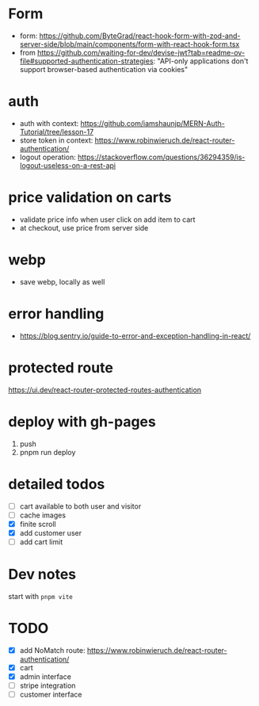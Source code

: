 # Form
* form: https://github.com/ByteGrad/react-hook-form-with-zod-and-server-side/blob/main/components/form-with-react-hook-form.tsx
* from https://github.com/waiting-for-dev/devise-jwt?tab=readme-ov-file#supported-authentication-strategies: "API-only applications don't support browser-based authentication via cookies"
# auth
* auth with context: https://github.com/iamshaunjp/MERN-Auth-Tutorial/tree/lesson-17
* store token in context: https://www.robinwieruch.de/react-router-authentication/
* logout operation: https://stackoverflow.com/questions/36294359/is-logout-useless-on-a-rest-api
# price validation on carts
* validate price info when user click on add item to cart
* at checkout, use price from server side
# webp
* save webp, locally as well
# error handling
* https://blog.sentry.io/guide-to-error-and-exception-handling-in-react/
# protected route
https://ui.dev/react-router-protected-routes-authentication
# deploy with gh-pages
1. push
2. pnpm run deploy
# detailed todos
- [ ] cart available to both user and visitor
- [ ] cache images
- [x] finite scroll
- [x] add customer user
- [ ] add cart limit
# Dev notes
start with `pnpm vite`
# TODO
- [x] add NoMatch route: https://www.robinwieruch.de/react-router-authentication/
- [x] cart
- [x] admin interface
- [ ] stripe integration
- [ ] customer interface